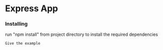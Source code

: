 # Express App



### Installing

run "npm install" from project directory to install the required dependencies

```
Give the example
```



